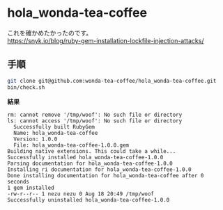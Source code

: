 # hola_wonda-tea-coffee
これを確かめたかったのです。  
https://snyk.io/blog/ruby-gem-installation-lockfile-injection-attacks/

## 手順

```sh
git clone git@github.com:wonda-tea-coffee/hola_wonda-tea-coffee.git
bin/check.sh
```

**結果**

```
rm: cannot remove '/tmp/woof': No such file or directory
ls: cannot access '/tmp/woof': No such file or directory
  Successfully built RubyGem
  Name: hola_wonda-tea-coffee
  Version: 1.0.0
  File: hola_wonda-tea-coffee-1.0.0.gem
Building native extensions. This could take a while...
Successfully installed hola_wonda-tea-coffee-1.0.0
Parsing documentation for hola_wonda-tea-coffee-1.0.0
Installing ri documentation for hola_wonda-tea-coffee-1.0.0
Done installing documentation for hola_wonda-tea-coffee after 0 seconds
1 gem installed
-rw-r--r-- 1 nezu nezu 0 Aug 18 20:49 /tmp/woof
Successfully uninstalled hola_wonda-tea-coffee-1.0.0
```
